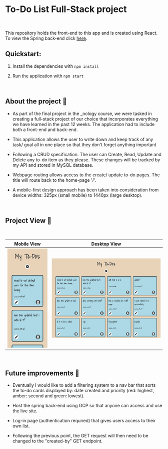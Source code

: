 # To-Do List Full-Stack project

</br>

This repository holds the front-end to this app and is created using React. To view the Spring back-end click [here](https://github.com/kav97/todo).

## Quickstart:

1. Install the dependencies with `npm install`

2. Run the application with `npm start`

</br>

## About the project 💭

- As part of the final project in the _nology course, we were tasked in creating a full-stack project of our choice that incorporates everything we have learned in the past 12 weeks. The application had to include both a front-end and back-end. 

- This application allows the user to write down and keep track of any task/ goal all in one place so that they don't forget anything important

- Following a CRUD specification. The user can Create, Read, Update and Delete any to-do item as they please. These changes will be tracked by my API and stored in MySQL database.

- Webpage routing allows access to the create/ update to-do pages. The title will route back to the home-page '/'.

- A mobile-first design approach has been taken into consideration from device widths: 325px (small mobile) to 1440px (large desktop).

</br>

## Project View 📱

</br>

| Mobile View | Desktop View |
|:---:|:---:|
|![](./src/assets/images/mobile-view.jpg)| ![](./src/assets/images/desktop-view.jpg)|

</br>

## Future improvements 🌟

- Eventually I would like to add a filtering system to a nav bar that sorts the to-do cards displayed by: date created and priority (red: highest, amber: second and green: lowest).

- Host the spring back-end using GCP so that anyone can access and use the live site.

- Log-in page (authentication required) that gives users access to their own list.

- Following the previous point, the GET request will then need to be changed to the "created-by" GET endpoint.